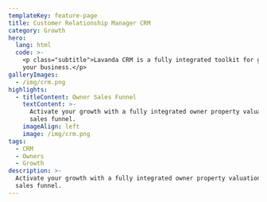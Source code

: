 ```yaml
---
templateKey: feature-page
title: Customer Relationship Manager CRM
category: Growth
hero:
  lang: html
  code: >-
    <p class="subtitle">Lavanda CRM is a fully integrated toolkit for growing
    your business.</p>
galleryImages:
  - /img/crm.png
highlights:
  - titleContent: Owner Sales Funnel
    textContent: >-
      Activate your growth with a fully integrated owner property valuation and
      sales funnel.
    imageAlign: left
    image: /img/crm.png
tags:
  - CRM
  - Owners
  - Growth
description: >-
  Activate your growth with a fully integrated owner property valuation and
  sales funnel.
---
```


